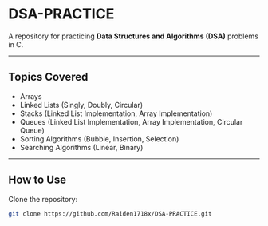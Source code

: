# DSA-PRACTICE

A repository for practicing **Data Structures and Algorithms (DSA)** problems in C.  

---

## Topics Covered

- Arrays
- Linked Lists (Singly, Doubly, Circular)
- Stacks (Linked List Implementation, Array Implementation)
- Queues (Linked List Implementation, Array Implementation, Circular Queue)
- Sorting Algorithms (Bubble, Insertion, Selection)
- Searching Algorithms (Linear, Binary)

---

## How to Use

Clone the repository:  
```bash
git clone https://github.com/Raiden1718x/DSA-PRACTICE.git
